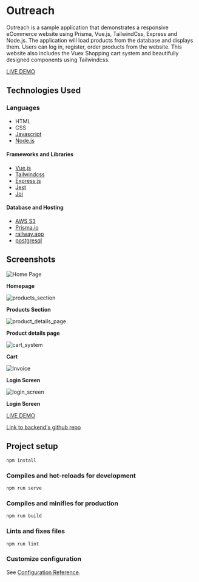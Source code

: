 # Outreach

Outreach is a sample application that demonstrates a responsive eCommerce website using Prisma, Vue.js, TailwindCss, Express and Node.js. The application will load products from the database and displays them. Users can log in, register, order products from the website. This website also includes the Vuex Shopping cart system and beautifully designed components using Tailwindcss.

[LIVE DEMO](http://outreach-fashion.s3-website.ap-south-1.amazonaws.com/)

## Technologies Used

 ### Languages
 - HTML
 - CSS
 - [Javascript](https://262.ecma-international.org/6.0/)
 - [Node.js](https://nodejs.org/en/)
 #### Frameworks and Libraries
  - [Vue.js](https://vuejs.org/)
  - [Tailwindcss](https://vuejs.org/)
  - [Express.js](https://expressjs.com/)
  - [Jest](https://jestjs.io/)
  - [Joi](https://www.npmjs.com/package/joi)
#### Database and Hosting
- [AWS S3](https://aws.amazon.com/s3/)
- [Prisma.io](https://www.prisma.io/)
- [railway.app](https://railway.app/)
- [postgresql](https://www.postgresql.org/)


## Screenshots
![Home Page](https://i.imgur.com/UResTdb.png)

**Homepage**

![products_section](https://i.imgur.com/Nvf4ROW.png)

**Products Section**

![product_details_page](https://i.imgur.com/7zs1dvt.png)

**Product details page**

![cart_system](https://i.imgur.com/04EPzq9.png)

**Cart**

![Invoice](https://i.imgur.com/jToEkkI.png)

**Login Screen**

![login_screen](https://i.imgur.com/7rJjm4T.png)

**Login Screen**

[LIVE DEMO](http://outreach-fashion.s3-website.ap-south-1.amazonaws.com/)

[Link to backend's github repo](https://github.com/husnuljahneer/vue-ecommerce-backend)


## Project setup
```
npm install
```

### Compiles and hot-reloads for development
```
npm run serve
```

### Compiles and minifies for production
```
npm run build
```

### Lints and fixes files
```
npm run lint
```

### Customize configuration
See [Configuration Reference](https://cli.vuejs.org/config/).

